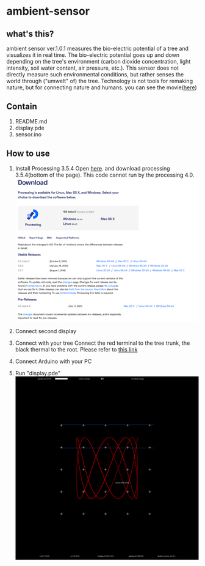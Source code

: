 # ambient-sensor

## what's this?
ambient sensor ver.1.0.1 measures the bio-electric potential of a tree and visualizes it in real time.
The bio-electric potential goes up and down depending on the tree's environment (carbon dioxide concentration, light intensity, soil water content, air pressure, etc.). This sensor does not directly measure such environmental conditions, but rather senses the world through ("umwelt" of) the tree. Technology is not tools for remaking nature, but for connecting nature and humans. you can see the movie([here](https://youtu.be/3e0Tb1YB4j8))

## Contain
1. README.md
2. display.pde
3. sensor.ino

## How to use
1. Install Processing 3.5.4
Open [here](https://processing.org/download). and download processing 3.5.4(bottom of the page). This code cannot run by the processing 4.0.
![image1](https://github.com/tnoinkwms/ambient-sensor/blob/images/downloa_processing.png)

2. Connect second display
3. Connect <ambient sensor> with your tree
Connect the red terminal to the tree trunk, the black thermal to the root. Please refer to [this link](https://special.ycam.jp/interlab/projects/forestsymphony/setup/cable-on-tree.html)
4. Connect Arduino with your PC
5. Run "display.pde"
![image2](https://github.com/tnoinkwms/ambient-sensor/blob/images/Java%20Screenshot%202021.11.08%20-%2004.18.39.76.png)
